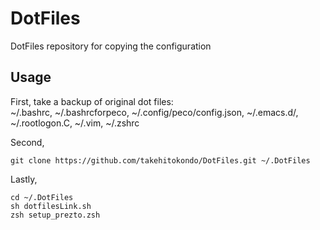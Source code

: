# DotFiles
DotFiles repository for copying the configuration

## Usage
First, take a backup of original dot files:  
~/.bashrc, ~/.bashrcforpeco, ~/.config/peco/config.json, ~/.emacs.d/, ~/.rootlogon.C, ~/.vim, ~/.zshrc

Second, 
```
git clone https://github.com/takehitokondo/DotFiles.git ~/.DotFiles
```

Lastly, 
```
cd ~/.DotFiles  
sh dotfilesLink.sh
zsh setup_prezto.zsh
```
